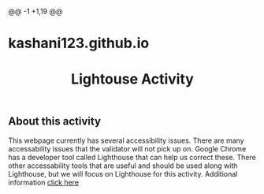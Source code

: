@@ -1 +1,19 @@
# kashani123.github.io
<!DOCTYPE html lang= "en">
<html>
<head>
<title>Lighthouse Activity</title>
<style>
body{background-color:light gray}
</style>
</head>
<body>
<header>
<h1>Lightouse Activity</h1>
</header>
<main>
<h2>About this activity</h2>
<p>This webpage currently has several accessibility issues. There are many accessability issues that the validator will not pick up on. Google Chrome has a developer tool called Lighthouse that can help us correct these. There other accessability tools that are useful and should be used along with Lighthouse, but we will focus on Lighthouse for this activity. Additional information <a href="https://developers.google.com/web/tools/lighthouse/?utm_source=devtools">click here</a></p>
</main>

</body>
</html>
